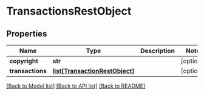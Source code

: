 # TransactionsRestObject

## Properties
Name | Type | Description | Notes
------------ | ------------- | ------------- | -------------
**copyright** | **str** |  | [optional] 
**transactions** | [**list[TransactionRestObject]**](TransactionRestObject.md) |  | [optional] 

[[Back to Model list]](../README.md#documentation-for-models) [[Back to API list]](../README.md#documentation-for-api-endpoints) [[Back to README]](../README.md)

